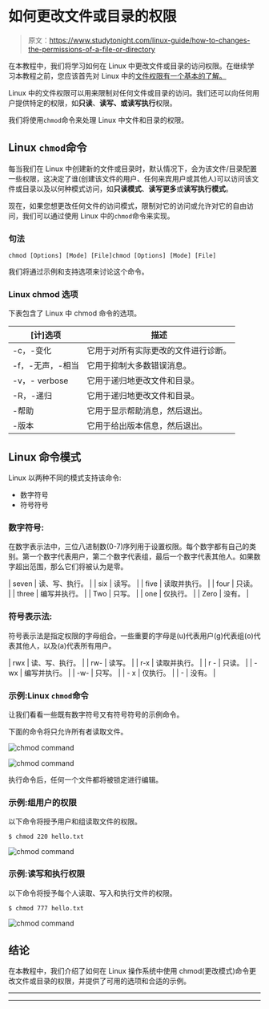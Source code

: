 # 如何更改文件或目录的权限

> 原文：<https://www.studytonight.com/linux-guide/how-to-changes-the-permissions-of-a-file-or-directory>

在本教程中，我们将学习如何在 Linux 中更改文件或目录的访问权限。在继续学习本教程之前，您应该首先对 Linux 中的[文件权限有一个基本的了解。](https://www.studytonight.com/linux-guide/understanding-file-permissions-in-linux-unix)

Linux 中的文件权限可以用来限制对任何文件或目录的访问。我们还可以向任何用户提供特定的权限，如**只读**、**读写、**或**读写执行**权限。

我们将使用`chmod`命令来处理 Linux 中文件和目录的权限。

## Linux `chmod`命令

每当我们在 Linux 中创建新的文件或目录时，默认情况下，会为该文件/目录配置一些权限，这决定了谁(创建该文件的用户、任何来宾用户或其他人)可以访问该文件或目录以及以何种模式访问，如**只读模式**、**读写更多**或**读写执行模式**。

现在，如果您想更改任何文件的访问模式，限制对它的访问或允许对它的自由访问，我们可以通过使用 Linux 中的`chmod`命令来实现。

### 句法

```
chmod [Options] [Mode] [File]chmod [Options] [Mode] [File]
```

我们将通过示例和支持选项来讨论这个命令。

### Linux chmod 选项

下表包含了 Linux 中 chmod 命令的选项。

| [计]选项 | 描述 |
| --- | --- |
| -c，-变化 | 它用于对所有实际更改的文件进行诊断。 |
| -f，-无声，-相当 | 它用于抑制大多数错误消息。 |
| -v，- verbose | 它用于递归地更改文件和目录。 |
| -R，-递归 | 它用于递归地更改文件和目录。 |
| -帮助 | 它用于显示帮助消息，然后退出。 |
| -版本 | 它用于给出版本信息，然后退出。 |

## Linux 命令模式

Linux 以两种不同的模式支持该命令:

*   数字符号
*   符号符号

### 数字符号:

在数字表示法中，三位八进制数(0-7)序列用于设置权限。每个数字都有自己的类别。第一个数字代表用户，第二个数字代表组，最后一个数字代表其他人。如果数字超出范围，那么它们将被认为是零。

| seven | 读、写、执行。 |
| six | 读写。 |
| five | 读取并执行。 |
| four | 只读。 |
| three | 编写并执行。 |
| Two | 只写。 |
| one | 仅执行。 |
| Zero | 没有。 |

### 符号表示法:

符号表示法是指定权限的字母组合。一些重要的字母是(u)代表用户(g)代表组(o)代表其他人，以及(a)代表所有用户。

| rwx | 读、写、执行。 |
| rw- | 读写。 |
| r-x | 读取并执行。 |
| r - | 只读。 |
| -wx | 编写并执行。 |
| -w- | 只写。 |
| - x | 仅执行。 |
| - | 没有。 |

### 示例:Linux `chmod`命令

让我们看看一些既有数字符号又有符号符号的示例命令。

下面的命令将只允许所有者读取文件。

![chmod command](../Images/c5c1916ba205f0166f1879e2973b0ba9.png)

![chmod command](../Images/f99d7d83f46ed34ff93330b5b2c87816.png)

执行命令后，任何一个文件都将被锁定进行编辑。

### 示例:组用户的权限

以下命令将授予用户和组读取文件的权限。

```
$ chmod 220 hello.txt
```

![chmod command](../Images/68fd7918fafc21a353959edfd270d5f5.png)

### 示例:读写和执行权限

以下命令将授予每个人读取、写入和执行文件的权限。

```
$ chmod 777 hello.txt
```

![chmod command](../Images/005c3524dc482baf2f5b2ac666db8bd2.png)

## 结论

在本教程中，我们介绍了如何在 Linux 操作系统中使用 chmod(更改模式)命令更改文件或目录的权限，并提供了可用的选项和合适的示例。

* * *

* * *